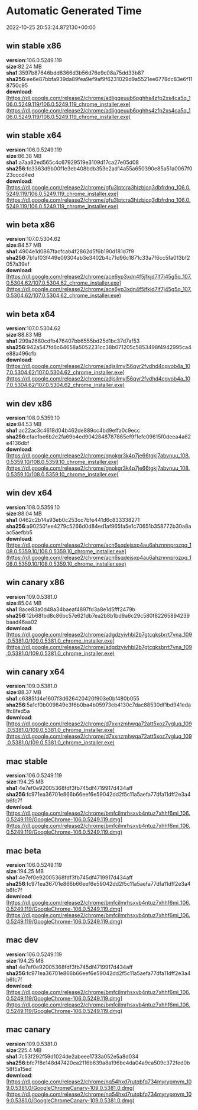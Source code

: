 # Automatic Generated Time
2022-10-25 20:53:24.872130+00:00

## win stable x86
**version**:106.0.5249.119  
**size**:82.24 MB  
**sha1**:3597b87646bdd6366d3b56d76e9c08a75dd33b87  
**sha256**:ee6e87bbfa939da89fea9ef9af9f6231029d9a5521ee6778dc83e6f118750c95  
**download**:[https://dl.google.com/release2/chrome/adligqeuub6pghhs4zfp2xs4ca5q_106.0.5249.119/106.0.5249.119_chrome_installer.exe](https://dl.google.com/release2/chrome/adligqeuub6pghhs4zfp2xs4ca5q_106.0.5249.119/106.0.5249.119_chrome_installer.exe)  

## win stable x64
**version**:106.0.5249.119  
**size**:86.38 MB  
**sha1**:a7aa82ed565c4c67929519e3109d17ca27e05d08  
**sha256**:fc3363d9b00f1e3eb408bdb353e2ad14a55a650390e85a51a0067f023cccd4ed  
**download**:[https://dl.google.com/release2/chrome/gfu3lptcra3hizbjcq3dbfrdnq_106.0.5249.119/106.0.5249.119_chrome_installer.exe](https://dl.google.com/release2/chrome/gfu3lptcra3hizbjcq3dbfrdnq_106.0.5249.119/106.0.5249.119_chrome_installer.exe)  

## win beta x86
**version**:107.0.5304.62  
**size**:84.57 MB  
**sha1**:4904e1d0867facfcab4f2862d5f6b190d181d7f9  
**sha256**:7b1af03f449e09304ab3e3402b4c71d96c1871c33a7f6cc5fa013bf2057a39ef  
**download**:[https://dl.google.com/release2/chrome/ace6yp3xdn4f5jfkjd7lf7j45g5q_107.0.5304.62/107.0.5304.62_chrome_installer.exe](https://dl.google.com/release2/chrome/ace6yp3xdn4f5jfkjd7lf7j45g5q_107.0.5304.62/107.0.5304.62_chrome_installer.exe)  

## win beta x64
**version**:107.0.5304.62  
**size**:88.83 MB  
**sha1**:299a2680cdfb476407bb6555bd25d1bc37d7af53  
**sha256**:942a547fd6c64658a5052231cc38b071205c5853498f4942995ca4e88a496cfb  
**download**:[https://dl.google.com/release2/chrome/adjsilmyl56qyr2fvdhd4cgvob4a_107.0.5304.62/107.0.5304.62_chrome_installer.exe](https://dl.google.com/release2/chrome/adjsilmyl56qyr2fvdhd4cgvob4a_107.0.5304.62/107.0.5304.62_chrome_installer.exe)  

## win dev x86
**version**:108.0.5359.10  
**size**:84.53 MB  
**sha1**:ac22ac3c4618d04b462de889cc4bd9effa0c9ecc  
**sha256**:cfae1be6b2e2fa69b4ed9042848787865ef9f1efe09615f0deea4a62e4136dbf  
**download**:[https://dl.google.com/release2/chrome/gnokgr3k4p7je66tgkj7abvnuu_108.0.5359.10/108.0.5359.10_chrome_installer.exe](https://dl.google.com/release2/chrome/gnokgr3k4p7je66tgkj7abvnuu_108.0.5359.10/108.0.5359.10_chrome_installer.exe)  

## win dev x64
**version**:108.0.5359.10  
**size**:88.04 MB  
**sha1**:0462c2b14a93eb0c253cc7bfe441d6c833338271  
**sha256**:a902501ee4279c5266d0d84ed1af965fa5e1c70651b358772b30a8aac5aefbb5  
**download**:[https://dl.google.com/release2/chrome/acn6sqdejsxp4au6ahznnnprozpq_108.0.5359.10/108.0.5359.10_chrome_installer.exe](https://dl.google.com/release2/chrome/acn6sqdejsxp4au6ahznnnprozpq_108.0.5359.10/108.0.5359.10_chrome_installer.exe)  

## win canary x86
**version**:109.0.5381.0  
**size**:85.04 MB  
**sha1**:8ace83a0d48a34baeaf4897fd3a8e1d5fff2479b  
**sha256**:12b68fbd8c86bc57e621db7ea2b8b1bd9a6c29c580f82265894239baad46aa02  
**download**:[https://dl.google.com/release2/chrome/adgdzyivhbi2b7gtcqksbrrt7vna_109.0.5381.0/109.0.5381.0_chrome_installer.exe](https://dl.google.com/release2/chrome/adgdzyivhbi2b7gtcqksbrrt7vna_109.0.5381.0/109.0.5381.0_chrome_installer.exe)  

## win canary x64
**version**:109.0.5381.0  
**size**:88.37 MB  
**sha1**:c6385fd4e1607f3d626420420f903e0bf480b055  
**sha256**:5a1cf0b009849e3f6b0ba4b05973eb4130c7dac88530df1bd941edaffc8fed5a  
**download**:[https://dl.google.com/release2/chrome/d7xxnzmhwqa72att5xoz7vgluq_109.0.5381.0/109.0.5381.0_chrome_installer.exe](https://dl.google.com/release2/chrome/d7xxnzmhwqa72att5xoz7vgluq_109.0.5381.0/109.0.5381.0_chrome_installer.exe)  

## mac stable
**version**:106.0.5249.119  
**size**:194.25 MB  
**sha1**:4e7ef0e92005368fdf3fb745df4719917d434aff  
**sha256**:fc971ea36701e866b66eef6e59042dd2f5c11a5aefa77dfa11dff2e3a4b6fc7f  
**download**:[https://dl.google.com/release2/chrome/bmfcilmrhsxvb4ntuz7xhhf6mi_106.0.5249.119/GoogleChrome-106.0.5249.119.dmg](https://dl.google.com/release2/chrome/bmfcilmrhsxvb4ntuz7xhhf6mi_106.0.5249.119/GoogleChrome-106.0.5249.119.dmg)  

## mac beta
**version**:106.0.5249.119  
**size**:194.25 MB  
**sha1**:4e7ef0e92005368fdf3fb745df4719917d434aff  
**sha256**:fc971ea36701e866b66eef6e59042dd2f5c11a5aefa77dfa11dff2e3a4b6fc7f  
**download**:[https://dl.google.com/release2/chrome/bmfcilmrhsxvb4ntuz7xhhf6mi_106.0.5249.119/GoogleChrome-106.0.5249.119.dmg](https://dl.google.com/release2/chrome/bmfcilmrhsxvb4ntuz7xhhf6mi_106.0.5249.119/GoogleChrome-106.0.5249.119.dmg)  

## mac dev
**version**:106.0.5249.119  
**size**:194.25 MB  
**sha1**:4e7ef0e92005368fdf3fb745df4719917d434aff  
**sha256**:fc971ea36701e866b66eef6e59042dd2f5c11a5aefa77dfa11dff2e3a4b6fc7f  
**download**:[https://dl.google.com/release2/chrome/bmfcilmrhsxvb4ntuz7xhhf6mi_106.0.5249.119/GoogleChrome-106.0.5249.119.dmg](https://dl.google.com/release2/chrome/bmfcilmrhsxvb4ntuz7xhhf6mi_106.0.5249.119/GoogleChrome-106.0.5249.119.dmg)  

## mac canary
**version**:109.0.5381.0  
**size**:225.4 MB  
**sha1**:7c53f292f59d1024de2abeee1733a052e5a8d034  
**sha256**:bfc7f8e148d47420ea2116b639a8a196be4da04a9ca509c372fed0b58f5a15ed  
**download**:[https://dl.google.com/release2/chrome/nq54hxd7rutqbfq734myrypmvm_109.0.5381.0/GoogleChromeCanary-109.0.5381.0.dmg](https://dl.google.com/release2/chrome/nq54hxd7rutqbfq734myrypmvm_109.0.5381.0/GoogleChromeCanary-109.0.5381.0.dmg)  

